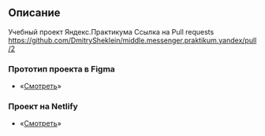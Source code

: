 ## **Описание**

Учебный проект Яндекс.Практикума
Ссылка на Pull requests https://github.com/DmitrySheklein/middle.messenger.praktikum.yandex/pull/2
### **Прототип проекта в Figma**

- «[Смотреть](https://www.figma.com/file/zH7Nx0fqGx8D0QWLXYrq4D/messenger.praktikum.yandex?node-id=0%3A1)»
### **Проект на Netlify**

- «[Смотреть](https://laughing-jennings-191b8e.netlify.app/)»
